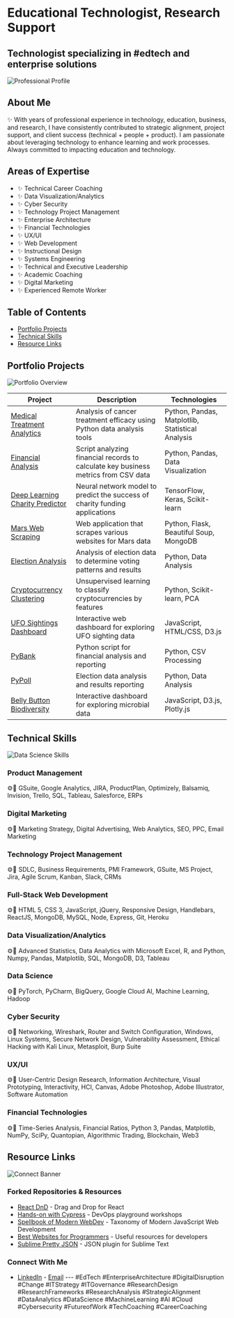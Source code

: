 # Educational Technologist, Research Support
## Technologist specializing in #edtech and enterprise solutions

![Professional Profile](https://images.unsplash.com/photo-1510076924683-a9d9796852f6?ixlib=rb-4.0.3&ixid=M3wxMjA3fDB8MHxwaG90by1wYWdlfHx8fGVufDB8fHx8fA%3D%3D)

## About Me
✨ With years of professional experience in technology, education, business, and research, I have consistently contributed to strategic alignment, project support, and client success (technical + people + product). I am passionate about leveraging technology to enhance learning and work processes. Always committed to impacting education and technology.

## Areas of Expertise
- ✨ Technical Career Coaching
- ✨ Data Visualization/Analytics
- ✨ Cyber Security
- ✨ Technology Project Management
- ✨ Enterprise Architecture
- ✨ Financial Technologies
- ✨ UX/UI
- ✨ Web Development
- ✨ Instructional Design
- ✨ Systems Engineering
- ✨ Technical and Executive Leadership
- ✨ Academic Coaching
- ✨ Digital Marketing
- ✨ Experienced Remote Worker

## Table of Contents
- [Portfolio Projects](#portfolio-projects)
- [Technical Skills](#technical-skills)
- [Resource Links](#resource-links)

## Portfolio Projects
![Portfolio Overview](https://images.unsplash.com/photo-1551288049-bebda4e38e38?ixlib=rb-4.0.3&ixid=M3wxMjA3fDB8MHxwaG90by1wYWdlfHx8fGVufDB8fHx8fA%3D%3D)

| Project | Description | Technologies |
|---------|-------------|--------------|
| [Medical Treatment Analytics](https://github.com/Freddricklogan/MedicalTreatment-Analytics) | Analysis of cancer treatment efficacy using Python data analysis tools | Python, Pandas, Matplotlib, Statistical Analysis |
| [Financial Analysis](https://github.com/Freddricklogan/Financial-Analysis) | Script analyzing financial records to calculate key business metrics from CSV data | Python, Pandas, Data Visualization |
| [Deep Learning Charity Predictor](https://github.com/Freddricklogan/DeepLearning-Charity) | Neural network model to predict the success of charity funding applications | TensorFlow, Keras, Scikit-learn |
| [Mars Web Scraping](https://github.com/Freddricklogan/WebScraping-Mars) | Web application that scrapes various websites for Mars data | Python, Flask, Beautiful Soup, MongoDB |
| [Election Analysis](https://github.com/Freddricklogan/Election-Analysis) | Analysis of election data to determine voting patterns and results | Python, Data Analysis |
| [Cryptocurrency Clustering](https://github.com/Freddricklogan/Crypto-Clustering) | Unsupervised learning to classify cryptocurrencies by features | Python, Scikit-learn, PCA |
| [UFO Sightings Dashboard](https://github.com/Freddricklogan/UFO-Sightings) | Interactive web dashboard for exploring UFO sighting data | JavaScript, HTML/CSS, D3.js |
| [PyBank](https://github.com/Freddricklogan/PyBank) | Python script for financial analysis and reporting | Python, CSV Processing |
| [PyPoll](https://github.com/Freddricklogan/PyPoll) | Election data analysis and results reporting | Python, Data Analysis |
| [Belly Button Biodiversity](https://github.com/Freddricklogan/belly-button-challenge) | Interactive dashboard for exploring microbial data | JavaScript, D3.js, Plotly.js |

## Technical Skills
![Data Science Skills](https://images.unsplash.com/photo-1517245386804-bb9a35496eae?ixlib=rb-4.0.3&ixid=M3wxMjA3fDB8MHxwaG90by1wYWdlfHx8fGVufDB8fHx8fA%3D%3D)

### Product Management
⚙️🔧 GSuite, Google Analytics, JIRA, ProductPlan, Optimizely, Balsamiq, Invision, Trello, SQL, Tableau, Salesforce, ERPs

### Digital Marketing
⚙️🔧 Marketing Strategy, Digital Advertising, Web Analytics, SEO, PPC, Email Marketing

### Technology Project Management
⚙️🔧 SDLC, Business Requirements, PMI Framework, GSuite, MS Project, Jira, Agile Scrum, Kanban, Slack, CRMs

### Full-Stack Web Development
⚙️🔧 HTML 5, CSS 3, JavaScript, jQuery, Responsive Design, Handlebars, ReactJS, MongoDB, MySQL, Node, Express, Git, Heroku

### Data Visualization/Analytics
⚙️🔧 Advanced Statistics, Data Analytics with Microsoft Excel, R, and Python, Numpy, Pandas, Matplotlib, SQL, MongoDB, D3, Tableau

### Data Science
⚙️🔧 PyTorch, PyCharm, BigQuery, Google Cloud AI, Machine Learning, Hadoop

### Cyber Security
⚙️🔧 Networking, Wireshark, Router and Switch Configuration, Windows, Linux Systems, Secure Network Design, Vulnerability Assessment, Ethical Hacking with Kali Linux, Metasploit, Burp Suite

### UX/UI
⚙️🔧 User-Centric Design Research, Information Architecture, Visual Prototyping, Interactivity, HCI, Canvas, Adobe Photoshop, Adobe Illustrator, Software Automation

### Financial Technologies
⚙️🔧 Time-Series Analysis, Financial Ratios, Python 3, Pandas, Matplotlib, NumPy, SciPy, Quantopian, Algorithmic Trading, Blockchain, Web3

## Resource Links
![Connect Banner](https://images.unsplash.com/photo-1542831371-29b0f74f9713?ixlib=rb-4.0.3&ixid=M3wxMjA3fDB8MHxwaG90by1wYWdlfHx8fGVufDB8fHx8fA%3D%3D)

### Forked Repositories & Resources
- [React DnD](https://github.com/Freddricklogan/react-dnd) - Drag and Drop for React
- [Hands-on with Cypress](https://github.com/Freddricklogan/Hands-on-with-Cypress-and-Cypress-Dashboard) - DevOps playground workshops
- [Spellbook of Modern WebDev](https://github.com/Freddricklogan/spellbook-of-modern-webdev) - Taxonomy of Modern JavaScript Web Development
- [Best Websites for Programmers](https://github.com/Freddricklogan/Best-websites-a-programmer-should-visit) - Useful resources for developers
- [Sublime Pretty JSON](https://github.com/Freddricklogan/SublimePrettyJson) - JSON plugin for Sublime Text

### Connect With Me
- [LinkedIn](#) - [Email](#) ---
#EdTech #EnterpriseArchitecture #DigitalDisruption #Change #ITStrategy #ITGovernance #ResearchDesign #ResearchFrameworks #ResearchAnalysis #StrategicAlignment #DataAnalytics #DataScience #MachineLearning #AI #Cloud #Cybersecurity #FutureofWork #TechCoaching #CareerCoaching
